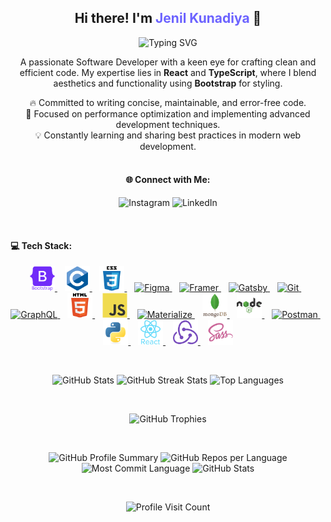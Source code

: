 <h2 align="center">Hi there! I'm <span style="color:#6c63ff;">Jenil Kunadiya</span> 👋</h2>

<p align="center">
  <img src="https://readme-typing-svg.herokuapp.com?font=Fira+Code&size=22&duration=4000&pause=1000&center=true&width=435&lines=Passionate+Software+Developer;Expert+in+React+and+TypeScript;Always+Learning+and+Improving" alt="Typing SVG">
</p>

<p align="center">
  A passionate Software Developer with a keen eye for crafting clean and efficient code. My expertise lies in 
  <strong>React</strong> and <strong>TypeScript</strong>, where I blend aesthetics and functionality using 
  <strong>Bootstrap</strong> for styling.
</p>

<div align="center">
  <span>🔥 Committed to writing concise, maintainable, and error-free code.</span><br>
  <span>🚀 Focused on performance optimization and implementing advanced development techniques.</span><br>
  <span>💡 Constantly learning and sharing best practices in modern web development.</span>
</div>

<br>

<h4 align="center"> 🌐 Connect with Me: </h4>

<p align="center">
  <a href="https://instagram.com/jenil_kunadiya" target="_blank" style="text-decoration:none;">
    <img src="https://img.shields.io/badge/Instagram-%23E4405F.svg?style=for-the-badge&logo=Instagram&logoColor=white" alt="Instagram"/>
  </a>
  <a href="https://linkedin.com/in/jenil kunadiya" target="_blank" style="text-decoration:none;">
    <img src="https://img.shields.io/badge/LinkedIn-%230077B5.svg?style=for-the-badge&logo=linkedin&logoColor=white" alt="LinkedIn"/>
  </a>
</p>

<br>

<h4> 💻 Tech Stack: </h4>

<p align="center">
  <a href="https://getbootstrap.com" target="_blank" rel="noreferrer">
    <img src="https://raw.githubusercontent.com/devicons/devicon/master/icons/bootstrap/bootstrap-plain-wordmark.svg" alt="Bootstrap" width="40" height="40"/>
  </a>&nbsp;&nbsp;
  <a href="https://www.cprogramming.com/" target="_blank" rel="noreferrer">
    <img src="https://raw.githubusercontent.com/devicons/devicon/master/icons/c/c-original.svg" alt="C" width="40" height="40"/>
  </a>&nbsp;&nbsp;
  <a href="https://www.w3schools.com/css/" target="_blank" rel="noreferrer">
    <img src="https://raw.githubusercontent.com/devicons/devicon/master/icons/css3/css3-original-wordmark.svg" alt="CSS3" width="40" height="40"/>
  </a>&nbsp;&nbsp;
  <a href="https://www.figma.com/" target="_blank" rel="noreferrer">
    <img src="https://www.vectorlogo.zone/logos/figma/figma-icon.svg" alt="Figma" width="40" height="40"/>
  </a>&nbsp;&nbsp;
  <a href="https://www.framer.com/" target="_blank" rel="noreferrer">
    <img src="https://www.vectorlogo.zone/logos/framer/framer-icon.svg" alt="Framer" width="40" height="40"/>
  </a>&nbsp;&nbsp;
  <a href="https://www.gatsbyjs.com/" target="_blank" rel="noreferrer">
    <img src="https://www.vectorlogo.zone/logos/gatsbyjs/gatsbyjs-icon.svg" alt="Gatsby" width="40" height="40"/>
  </a>&nbsp;&nbsp;
  <a href="https://git-scm.com/" target="_blank" rel="noreferrer">
    <img src="https://www.vectorlogo.zone/logos/git-scm/git-scm-icon.svg" alt="Git" width="40" height="40"/>
  </a>&nbsp;&nbsp;
  <a href="https://graphql.org" target="_blank" rel="noreferrer">
    <img src="https://www.vectorlogo.zone/logos/graphql/graphql-icon.svg" alt="GraphQL" width="40" height="40"/>
  </a>&nbsp;&nbsp;
  <a href="https://www.w3.org/html/" target="_blank" rel="noreferrer">
    <img src="https://raw.githubusercontent.com/devicons/devicon/master/icons/html5/html5-original-wordmark.svg" alt="HTML5" width="40" height="40"/>
  </a>&nbsp;&nbsp;
  <a href="https://developer.mozilla.org/en-US/docs/Web/JavaScript" target="_blank" rel="noreferrer">
    <img src="https://raw.githubusercontent.com/devicons/devicon/master/icons/javascript/javascript-original.svg" alt="JavaScript" width="40" height="40"/>
  </a>&nbsp;&nbsp;
  <a href="https://materializecss.com/" target="_blank" rel="noreferrer">
    <img src="https://raw.githubusercontent.com/prplx/svg-logos/5585531d45d294869c4eaab4d7cf2e9c167710a9/svg/materialize.svg" alt="Materialize" width="40" height="40"/>
  </a>&nbsp;&nbsp;
  <a href="https://www.mongodb.com/" target="_blank" rel="noreferrer">
    <img src="https://raw.githubusercontent.com/devicons/devicon/master/icons/mongodb/mongodb-original-wordmark.svg" alt="MongoDB" width="40" height="40"/>
  </a>&nbsp;&nbsp;
  <a href="https://nodejs.org" target="_blank" rel="noreferrer">
    <img src="https://raw.githubusercontent.com/devicons/devicon/master/icons/nodejs/nodejs-original-wordmark.svg" alt="Node.js" width="40" height="40"/>
  </a>&nbsp;&nbsp;
  <a href="https://postman.com" target="_blank" rel="noreferrer">
    <img src="https://www.vectorlogo.zone/logos/getpostman/getpostman-icon.svg" alt="Postman" width="40" height="40"/>
  </a>&nbsp;&nbsp;
  <a href="https://www.python.org" target="_blank" rel="noreferrer">
    <img src="https://raw.githubusercontent.com/devicons/devicon/master/icons/python/python-original.svg" alt="Python" width="40" height="40"/>
  </a>&nbsp;&nbsp;
  <a href="https://reactjs.org/" target="_blank" rel="noreferrer">
    <img src="https://raw.githubusercontent.com/devicons/devicon/master/icons/react/react-original-wordmark.svg" alt="React" width="40" height="40"/>
  </a>&nbsp;&nbsp;
  <a href="https://redux.js.org" target="_blank" rel="noreferrer">
    <img src="https://raw.githubusercontent.com/devicons/devicon/master/icons/redux/redux-original.svg" alt="Redux" width="40" height="40"/>
  </a>&nbsp;&nbsp;
  <a href="https://sass-lang.com" target="_blank" rel="noreferrer">
    <img src="https://raw.githubusercontent.com/devicons/devicon/master/icons/sass/sass-original.svg" alt="Sass" width="40" height="40"/>
  </a>
</p>

<br>

<p align="center">
  <img src="https://github-readme-stats.vercel.app/api?username=Jenil-Kunadiya-45&theme=transparent&hide_border=false&include_all_commits=false&count_private=false" alt="GitHub Stats"/>
  <img src="https://github-readme-streak-stats.herokuapp.com/?user=Jenil-Kunadiya-45&theme=transparent&hide_border=false" alt="GitHub Streak Stats"/>
  <img src="https://github-readme-stats.vercel.app/api/top-langs/?username=Jenil-Kunadiya-45&theme=transparent&hide_border=false&include_all_commits=false&count_private=false&layout=compact" alt="Top Languages"/>
</p>

<br>

<p align="center">
  <img src="https://github-profile-trophy.vercel.app/?username=Jenil-Kunadiya-45&theme=gruvbox&no-frame=false&no-bg=true&margin-w=4" alt="GitHub Trophies"/>
</p>

<br>

<p align="center">
  <img src="https://github-profile-summary-cards.vercel.app/api/cards/profile-details?username=Jenil-Kunadiya-45&theme=transparent" alt="GitHub Profile Summary"/>
  <img src="https://github-profile-summary-cards.vercel.app/api/cards/repos-per-language?username=Jenil-Kunadiya-45&theme=transparent" alt="GitHub Repos per Language"/>
  <img src="https://github-profile-summary-cards.vercel.app/api/cards/most-commit-language?username=Jenil-Kunadiya-45&theme=transparent" alt="Most Commit Language"/>
  <img src="https://github-profile-summary-cards.vercel.app/api/cards/stats?username=Jenil-Kunadiya-45&theme=transparent" alt="GitHub Stats"/>
</p>

<br>

<p align="center">
  <img src="https://visitcount.itsvg.in/api?id=Jenil-Kunadiya-45&icon=0&color=0" alt="Profile Visit Count"/>
</p>
